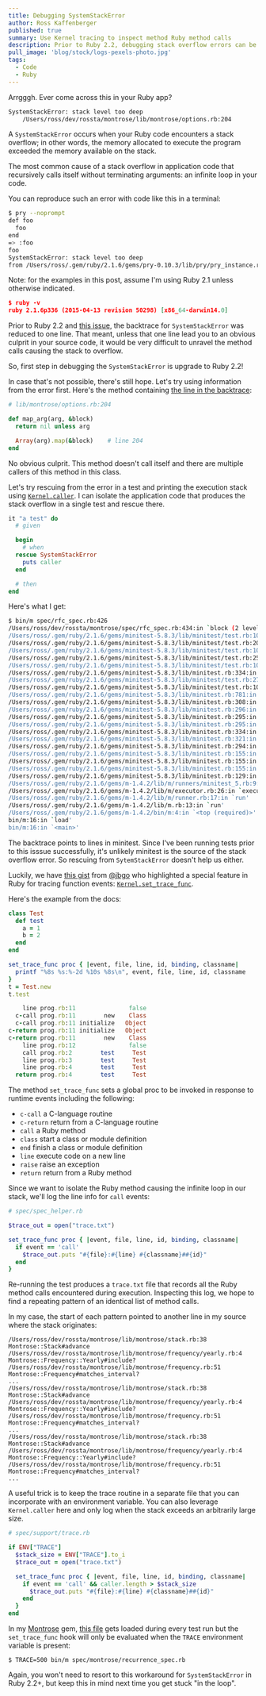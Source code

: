 ```yaml
---
title: Debugging SystemStackError
author: Ross Kaffenberger
published: true
summary: Use Kernel tracing to inspect method Ruby method calls
description: Prior to Ruby 2.2, debugging stack overflow errors can be painful because most of the backtrace is swallowed in the output. Learn a quick workaround with Kernel.set_trace_func.
pull_image: 'blog/stock/logs-pexels-photo.jpg'
tags:
  - Code
  - Ruby
---
```


Arrgggh. Ever come across this in your Ruby app?

```bash
SystemStackError: stack level too deep
    /Users/ross/dev/rossta/montrose/lib/montrose/options.rb:204
```

A `SystemStackError` occurs when your Ruby code encounters a stack overflow; in
other words, the memory allocated to execute the program exceeded the memory
available on the stack.

The most common cause of a stack overflow in application code that
recursively calls itself without terminating arguments: an infinite loop in your
code.

You can reproduce such an error with code like this in a terminal:

```bash
$ pry --noprompt
def foo
  foo
end
=> :foo
foo
SystemStackError: stack level too deep
from /Users/ross/.gem/ruby/2.1.6/gems/pry-0.10.3/lib/pry/pry_instance.rb:355
```

Note: for the examples in this post, assume I'm using Ruby 2.1 unless otherwise
indicated.

```json
$ ruby -v
ruby 2.1.6p336 (2015-04-13 revision 50298) [x86_64-darwin14.0]
```

Prior to Ruby 2.2 and [this issue](https://bugs.ruby-lang.org/issues/6216), the
backtrace for `SystemStackError` was reduced to one line. That meant, unless
that one line lead you to an obvious culprit in your source code, it
would be very difficult to unravel the method calls causing the stack to overflow.

So, first step in debugging the `SystemStackError` is upgrade to Ruby 2.2!

In case that's not possible, there's still hope. Let's try using information
from the error first. Here's the method containing [the line in the backtrace](https://github.com/rossta/montrose/blob/e5b7a12f6832b4f971a52b27800cefe144ecd399/lib/montrose/options.rb#L204):

```ruby
# lib/montrose/options.rb:204

def map_arg(arg, &block)
  return nil unless arg

  Array(arg).map(&block)    # line 204
end
```

No obvious culprit. This method doesn't call itself and there are multiple callers
of this method in this class.

Let's try rescuing from the error in a test and printing the execution stack
using [`Kernel.caller`](http://ruby-doc.org/core-2.2.3/Kernel.html#method-i-caller). I can isolate the application code that produces the stack overflow in a single test and rescue there.

```ruby
it "a test" do
  # given

  begin
    # when
  rescue SystemStackError
    puts caller
  end

  # then
end
```

Here's what I get:

```bash
$ bin/m spec/rfc_spec.rb:426
/Users/ross/dev/rossta/montrose/spec/rfc_spec.rb:434:in `block (2 levels) in <top (required)>'
/Users/ross/.gem/ruby/2.1.6/gems/minitest-5.8.3/lib/minitest/test.rb:108:in `block (3 levels) in run'
/Users/ross/.gem/ruby/2.1.6/gems/minitest-5.8.3/lib/minitest/test.rb:205:in `capture_exceptions'
/Users/ross/.gem/ruby/2.1.6/gems/minitest-5.8.3/lib/minitest/test.rb:105:in `block (2 levels) in run'
/Users/ross/.gem/ruby/2.1.6/gems/minitest-5.8.3/lib/minitest/test.rb:256:in `time_it'
/Users/ross/.gem/ruby/2.1.6/gems/minitest-5.8.3/lib/minitest/test.rb:104:in `block in run'
/Users/ross/.gem/ruby/2.1.6/gems/minitest-5.8.3/lib/minitest.rb:334:in `on_signal'
/Users/ross/.gem/ruby/2.1.6/gems/minitest-5.8.3/lib/minitest/test.rb:276:in `with_info_handler'
/Users/ross/.gem/ruby/2.1.6/gems/minitest-5.8.3/lib/minitest/test.rb:103:in `run'
/Users/ross/.gem/ruby/2.1.6/gems/minitest-5.8.3/lib/minitest.rb:781:in `run_one_method'
/Users/ross/.gem/ruby/2.1.6/gems/minitest-5.8.3/lib/minitest.rb:308:in `run_one_method'
/Users/ross/.gem/ruby/2.1.6/gems/minitest-5.8.3/lib/minitest.rb:296:in `block (2 levels) in run'
/Users/ross/.gem/ruby/2.1.6/gems/minitest-5.8.3/lib/minitest.rb:295:in `each'
/Users/ross/.gem/ruby/2.1.6/gems/minitest-5.8.3/lib/minitest.rb:295:in `block in run'
/Users/ross/.gem/ruby/2.1.6/gems/minitest-5.8.3/lib/minitest.rb:334:in `on_signal'
/Users/ross/.gem/ruby/2.1.6/gems/minitest-5.8.3/lib/minitest.rb:321:in `with_info_handler'
/Users/ross/.gem/ruby/2.1.6/gems/minitest-5.8.3/lib/minitest.rb:294:in `run'
/Users/ross/.gem/ruby/2.1.6/gems/minitest-5.8.3/lib/minitest.rb:155:in `block in __run'
/Users/ross/.gem/ruby/2.1.6/gems/minitest-5.8.3/lib/minitest.rb:155:in `map'
/Users/ross/.gem/ruby/2.1.6/gems/minitest-5.8.3/lib/minitest.rb:155:in `__run'
/Users/ross/.gem/ruby/2.1.6/gems/minitest-5.8.3/lib/minitest.rb:129:in `run'
/Users/ross/.gem/ruby/2.1.6/gems/m-1.4.2/lib/m/runners/minitest_5.rb:9:in `run'
/Users/ross/.gem/ruby/2.1.6/gems/m-1.4.2/lib/m/executor.rb:26:in `execute'
/Users/ross/.gem/ruby/2.1.6/gems/m-1.4.2/lib/m/runner.rb:17:in `run'
/Users/ross/.gem/ruby/2.1.6/gems/m-1.4.2/lib/m.rb:13:in `run'
/Users/ross/.gem/ruby/2.1.6/gems/m-1.4.2/bin/m:4:in `<top (required)>'
bin/m:16:in `load'
bin/m:16:in `<main>'
```

The backtrace points to lines in minitest. Since I've been running tests prior
to this isssue successfully, it's unlikely minitest is the source of the stack overflow error. So rescuing from `SytemStackError` doesn't help us either.

Luckily, we have [this gist](https://gist.github.com/jbgo/4493822) from
[@jbgo](https://github.com/jbgo) who highlighted a special feature in Ruby for
tracing function events: [`Kernel.set_trace_func`](http://ruby-doc.org/core-1.9.3/Kernel.html#method-i-set_trace_func).

Here's the example from the docs:

```ruby
class Test
  def test
    a = 1
    b = 2
  end
end

set_trace_func proc { |event, file, line, id, binding, classname|
  printf "%8s %s:%-2d %10s %8s\n", event, file, line, id, classname
}
t = Test.new
t.test

    line prog.rb:11               false
  c-call prog.rb:11        new    Class
  c-call prog.rb:11 initialize   Object
c-return prog.rb:11 initialize   Object
c-return prog.rb:11        new    Class
    line prog.rb:12               false
    call prog.rb:2        test     Test
    line prog.rb:3        test     Test
    line prog.rb:4        test     Test
  return prog.rb:4        test     Test
```

The method `set_trace_func` sets a global proc to be invoked in response to
runtime events including the following:

* `c-call` a C-language routine
* `c-return` return from a C-language routine
* `call` a Ruby method
* `class` start a class or module definition
* `end` finish a class or module definition
* `line` execute code on a new line
* `raise` raise an exception
* `return` return from a Ruby method

Since we want to isolate the Ruby method causing the infinite loop in our stack,
we'll log the line info for `call` events:

```ruby
# spec/spec_helper.rb

$trace_out = open("trace.txt")

set_trace_func proc { |event, file, line, id, binding, classname|
  if event == 'call'
    $trace_out.puts "#{file}:#{line} #{classname}##{id}"
  end
}
```

Re-running the test produces a `trace.txt` file that records all the Ruby method
calls encountered during execution. Inspecting this log, we hope to find a
repeating pattern of an identical list of method calls.

In my case, the start of each pattern pointed to another line in my source where
the stack originates:

```
/Users/ross/dev/rossta/montrose/lib/montrose/stack.rb:38 Montrose::Stack#advance
/Users/ross/dev/rossta/montrose/lib/montrose/frequency/yearly.rb:4 Montrose::Frequency::Yearly#include?
/Users/ross/dev/rossta/montrose/lib/montrose/frequency.rb:51 Montrose::Frequency#matches_interval?
...
/Users/ross/dev/rossta/montrose/lib/montrose/stack.rb:38 Montrose::Stack#advance
/Users/ross/dev/rossta/montrose/lib/montrose/frequency/yearly.rb:4 Montrose::Frequency::Yearly#include?
/Users/ross/dev/rossta/montrose/lib/montrose/frequency.rb:51 Montrose::Frequency#matches_interval?
...
/Users/ross/dev/rossta/montrose/lib/montrose/stack.rb:38 Montrose::Stack#advance
/Users/ross/dev/rossta/montrose/lib/montrose/frequency/yearly.rb:4 Montrose::Frequency::Yearly#include?
/Users/ross/dev/rossta/montrose/lib/montrose/frequency.rb:51 Montrose::Frequency#matches_interval?
...
```

A useful trick is to keep the trace routine in a separate file that you can
incorporate with an environment variable. You can also leverage `Kernel.caller`
here and only log when the stack exceeds an arbitrarily large size.

```ruby
# spec/support/trace.rb

if ENV["TRACE"]
  $stack_size = ENV["TRACE"].to_i
  $trace_out = open("trace.txt")

  set_trace_func proc { |event, file, line, id, binding, classname|
    if event == 'call' && caller.length > $stack_size
      $trace_out.puts "#{file}:#{line} #{classname}##{id}"
    end
  }
end
```

In my [Montrose](https://github.com/rossta/montrose) gem, [this file](https://github.com/rossta/montrose/blob/9600e0b63bde342011b3b9b1e29ab9f76f5f69c3/spec/support/trace.rb) gets loaded during every test run but the `set_trace_func` hook will
only be evaluated when the `TRACE` environment variable is present:

```
$ TRACE=500 bin/m spec/montrose/recurrence_spec.rb
```

Again, you won't need to resort to this workaround for `SystemStackError` in Ruby
2.2+, but keep this in mind next time you get stuck "in the loop".
